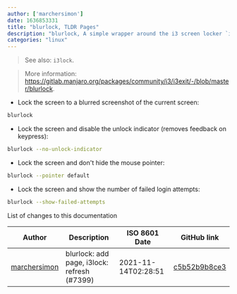 ```yaml
---
author: ['marchersimon']
date: 1636853331
title: "blurlock, TLDR Pages"
description: "blurlock, A simple wrapper around the i3 screen locker `i3lock`, which blurs the screen."
categories: "linux"
---
```

> See also: `i3lock`.

> More information: <https://gitlab.manjaro.org/packages/community/i3/i3exit/-/blob/master/blurlock>.

- Lock the screen to a blurred screenshot of the current screen:

```bash
blurlock
```

- Lock the screen and disable the unlock indicator (removes feedback on keypress):

```bash
blurlock --no-unlock-indicator
```

- Lock the screen and don't hide the mouse pointer:

```bash
blurlock --pointer default
```

- Lock the screen and show the number of failed login attempts:

```bash
blurlock --show-failed-attempts
```
List of changes to this documentation


Author | Description | ISO 8601 Date | GitHub link
------|-----|-----|-----
[marchersimon](mailto:50295997+marchersimon@users.noreply.github.com) | blurlock: add page, i3lock: refresh (#7399) | 2021-11-14T02:28:51 | [c5b52b9b8ce3](https://github.com/tldr-pages/tldr/commit/c5b52b9b8ce3e1796a4050a9d7ddd8d3fe72ba05)

